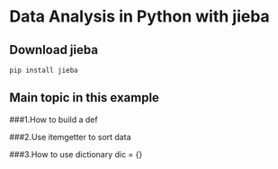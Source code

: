 # Data Analysis in Python with jieba

## Download jieba

```
pip install jieba
```

## Main topic in this example

###1.How to build a def 

###2.Use itemgetter to sort data

###3.How to use dictionary dic = {}
